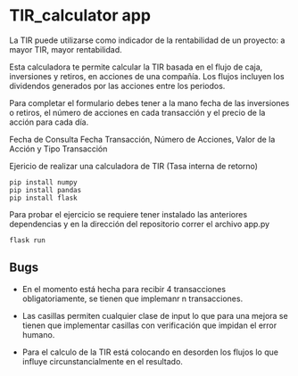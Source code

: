# TIR_calculator app

La TIR puede utilizarse como indicador de la rentabilidad de un proyecto: a mayor TIR, mayor rentabilidad. 

Esta calculadora te permite calcular la TIR basada en el flujo de caja, inversiones y retiros, en acciones de una compañía. Los flujos incluyen los dividendos generados por las acciones entre los periodos. 

Para completar el formulario debes tener a la mano fecha de las inversiones  o retiros, el número de acciones en cada transacción y el precio de la acción para cada día. 

Fecha de Consulta 
Fecha Transacción, Número de Acciones, Valor de la Acción y Tipo Transacción  


Ejericio de realizar una calculadora de TIR (Tasa interna de retorno)

````
pip install numpy
pip install pandas
pip install flask
````

Para probar el ejercicio se requiere tener instalado las anteriores dependencias y en la dirección del repositorio correr el archivo app.py

````
flask run
````

## Bugs

- En el momento está hecha para recibir 4 transacciones obligatoriamente, se tienen que implemanr n transacciones.

- Las casillas permiten cualquier clase de input lo que para una mejora se tienen que implementar casillas con verificación que impidan el error humano.

- Para el calculo de la TIR está colocando en desorden los flujos lo que influye circunstancialmente en el resultado.



